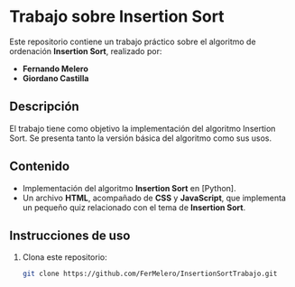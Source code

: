 # Trabajo sobre Insertion Sort

Este repositorio contiene un trabajo práctico sobre el algoritmo de ordenación **Insertion Sort**, realizado por:

- **Fernando Melero**
- **Giordano Castilla**

## Descripción

El trabajo tiene como objetivo la implementación del algoritmo Insertion Sort. Se presenta tanto la versión básica del algoritmo como sus usos.

## Contenido

- Implementación del algoritmo **Insertion Sort** en [Python].
- Un archivo **HTML**, acompañado de **CSS** y **JavaScript**, que implementa un pequeño quiz relacionado con el tema de **Insertion Sort**.


## Instrucciones de uso

1. Clona este repositorio:
   ```bash
   git clone https://github.com/FerMelero/InsertionSortTrabajo.git
